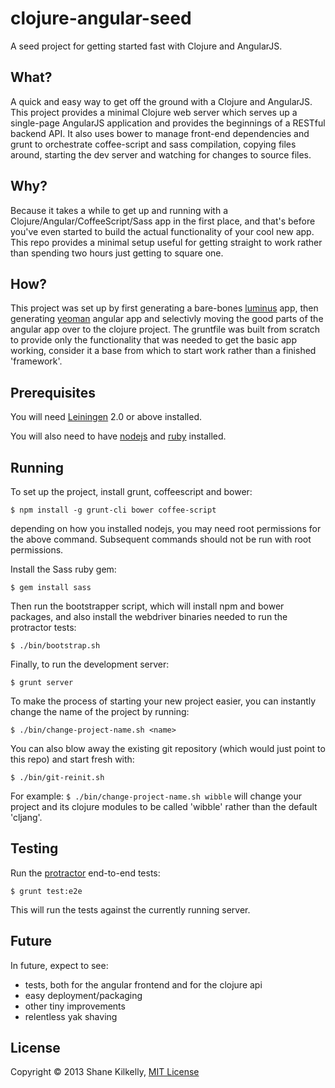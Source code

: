 # clojure-angular-seed

A seed project for getting started fast with Clojure and AngularJS.


## What?

A quick and easy way to get off the ground with a Clojure and AngularJS.
This project provides a minimal Clojure web server which serves up a
single-page AngularJS application and provides the beginnings of a RESTful
backend API. It also uses bower to manage front-end dependencies and grunt
to orchestrate coffee-script and sass compilation, copying files around,
starting the dev server and watching for changes to source files.


## Why?

Because it takes a while to get up and running with a
Clojure/Angular/CoffeeScript/Sass app in the first place, and that's before
you've even started to build the actual functionality of your cool new app.
This repo provides a minimal setup useful for getting straight to work
rather than spending two hours just getting to square one.


## How?
This project was set up by first generating a bare-bones
[luminus](luminusweb.net) app, then generating [yeoman](yeoman.io) angular
app and selectivly moving the good parts of the angular app over to the
clojure project. The gruntfile was built from scratch to provide only the
functionality that was needed to get the basic app working, consider it a
base from which to start work rather than a finished 'framework'.


## Prerequisites

You will need [Leiningen][1] 2.0 or above installed.

[1]: https://github.com/technomancy/leiningen

You will also need to have [nodejs](http://nodejs.org) and
[ruby](http://ruby-lang.org) installed.


## Running

To set up the project, install grunt, coffeescript and bower:
```
$ npm install -g grunt-cli bower coffee-script
```
depending on how you installed nodejs, you may need root permissions for
the above command. Subsequent commands should not be run with root
permissions.


Install the Sass ruby gem:
```
$ gem install sass
```


Then run the bootstrapper script, which will install npm and bower
packages, and also install the webdriver binaries needed to run the
protractor tests:
```
$ ./bin/bootstrap.sh
```


Finally, to run the development server:
```
$ grunt server
```


To make the process of starting your new project easier, you can instantly
change the name of the project by running:
```
$ ./bin/change-project-name.sh <name>
```

You can also blow away the existing git repository (which would just point
to this repo) and start fresh with:
```
$ ./bin/git-reinit.sh
```


For example: `$ ./bin/change-project-name.sh wibble` will change your
project and its clojure modules to be called 'wibble' rather than the
default 'cljang'.


## Testing

Run the [protractor](https://github.com/angular/protractor) end-to-end tests:
```
$ grunt test:e2e
```

This will run the tests against the currently running server.


## Future

In future, expect to see:
* tests, both for the angular frontend and for the clojure api
* easy deployment/packaging
* other tiny improvements
* relentless yak shaving


## License

Copyright © 2013 Shane Kilkelly, [MIT License](opensource.org/licenses/MIT)
